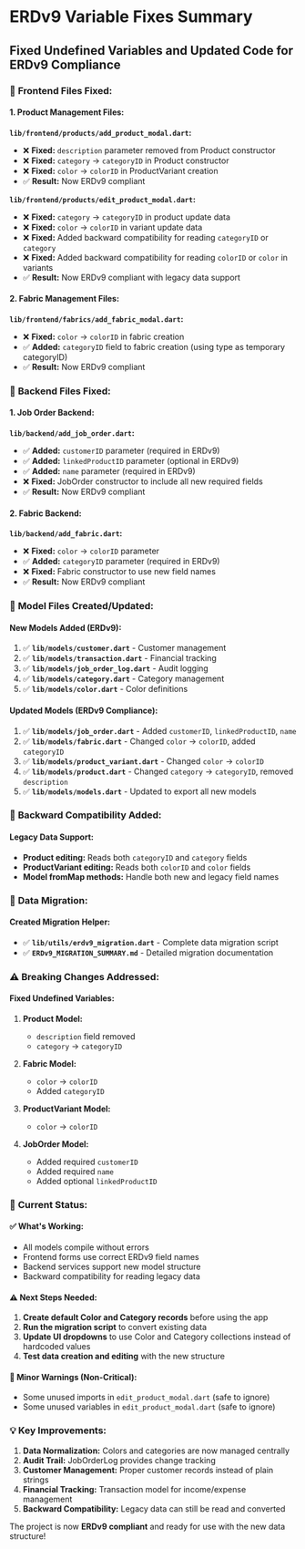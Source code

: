 # ERDv9 Variable Fixes Summary

## Fixed Undefined Variables and Updated Code for ERDv9 Compliance

### 🔧 **Frontend Files Fixed:**

#### 1. **Product Management Files:**

**`lib/frontend/products/add_product_modal.dart`:**
- ❌ **Fixed:** `description` parameter removed from Product constructor
- ❌ **Fixed:** `category` → `categoryID` in Product constructor
- ❌ **Fixed:** `color` → `colorID` in ProductVariant creation
- ✅ **Result:** Now ERDv9 compliant

**`lib/frontend/products/edit_product_modal.dart`:**
- ❌ **Fixed:** `category` → `categoryID` in product update data
- ❌ **Fixed:** `color` → `colorID` in variant update data
- ❌ **Fixed:** Added backward compatibility for reading `categoryID` or `category`
- ❌ **Fixed:** Added backward compatibility for reading `colorID` or `color` in variants
- ✅ **Result:** Now ERDv9 compliant with legacy data support

#### 2. **Fabric Management Files:**

**`lib/frontend/fabrics/add_fabric_modal.dart`:**
- ❌ **Fixed:** `color` → `colorID` in fabric creation
- ✅ **Added:** `categoryID` field to fabric creation (using type as temporary categoryID)
- ✅ **Result:** Now ERDv9 compliant

### 🔧 **Backend Files Fixed:**

#### 1. **Job Order Backend:**

**`lib/backend/add_job_order.dart`:**
- ✅ **Added:** `customerID` parameter (required in ERDv9)
- ✅ **Added:** `linkedProductID` parameter (optional in ERDv9)
- ✅ **Added:** `name` parameter (required in ERDv9)
- ❌ **Fixed:** JobOrder constructor to include all new required fields
- ✅ **Result:** Now ERDv9 compliant

#### 2. **Fabric Backend:**

**`lib/backend/add_fabric.dart`:**
- ❌ **Fixed:** `color` → `colorID` parameter
- ✅ **Added:** `categoryID` parameter (required in ERDv9)
- ❌ **Fixed:** Fabric constructor to use new field names
- ✅ **Result:** Now ERDv9 compliant

### 📁 **Model Files Created/Updated:**

#### New Models Added (ERDv9):
1. ✅ **`lib/models/customer.dart`** - Customer management
2. ✅ **`lib/models/transaction.dart`** - Financial tracking
3. ✅ **`lib/models/job_order_log.dart`** - Audit logging
4. ✅ **`lib/models/category.dart`** - Category management
5. ✅ **`lib/models/color.dart`** - Color definitions

#### Updated Models (ERDv9 Compliance):
1. ✅ **`lib/models/job_order.dart`** - Added `customerID`, `linkedProductID`, `name`
2. ✅ **`lib/models/fabric.dart`** - Changed `color` → `colorID`, added `categoryID`
3. ✅ **`lib/models/product_variant.dart`** - Changed `color` → `colorID`
4. ✅ **`lib/models/product.dart`** - Changed `category` → `categoryID`, removed `description`
5. ✅ **`lib/models/models.dart`** - Updated to export all new models

### 🔄 **Backward Compatibility Added:**

#### Legacy Data Support:
- **Product editing:** Reads both `categoryID` and `category` fields
- **ProductVariant editing:** Reads both `colorID` and `color` fields
- **Model fromMap methods:** Handle both new and legacy field names

### 📝 **Data Migration:**

#### Created Migration Helper:
- ✅ **`lib/utils/erdv9_migration.dart`** - Complete data migration script
- ✅ **`ERDv9_MIGRATION_SUMMARY.md`** - Detailed migration documentation

### ⚠️ **Breaking Changes Addressed:**

#### Fixed Undefined Variables:
1. **Product Model:**
   - `description` field removed
   - `category` → `categoryID`

2. **Fabric Model:**
   - `color` → `colorID` 
   - Added `categoryID`

3. **ProductVariant Model:**
   - `color` → `colorID`

4. **JobOrder Model:**
   - Added required `customerID`
   - Added required `name`
   - Added optional `linkedProductID`

### 🚀 **Current Status:**

#### ✅ **What's Working:**
- All models compile without errors
- Frontend forms use correct ERDv9 field names
- Backend services support new model structure
- Backward compatibility for reading legacy data

#### ⚠️ **Next Steps Needed:**
1. **Create default Color and Category records** before using the app
2. **Run the migration script** to convert existing data
3. **Update UI dropdowns** to use Color and Category collections instead of hardcoded values
4. **Test data creation and editing** with the new structure

#### 🔧 **Minor Warnings (Non-Critical):**
- Some unused imports in `edit_product_modal.dart` (safe to ignore)
- Some unused variables in `edit_product_modal.dart` (safe to ignore)

### 💡 **Key Improvements:**

1. **Data Normalization:** Colors and categories are now managed centrally
2. **Audit Trail:** JobOrderLog provides change tracking
3. **Customer Management:** Proper customer records instead of plain strings
4. **Financial Tracking:** Transaction model for income/expense management
5. **Backward Compatibility:** Legacy data can still be read and converted

The project is now **ERDv9 compliant** and ready for use with the new data structure!

